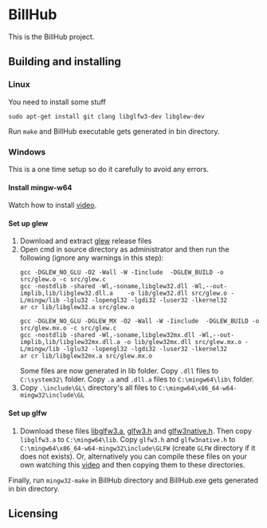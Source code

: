 # BillHub

This is the BillHub project.

## Building and installing

### Linux
You need to install some stuff
```
sudo apt-get install git clang libglfw3-dev libglew-dev
```
Run `make` and BillHub executable gets generated in bin directory.

### Windows
This is a one time setup so do it carefully to avoid any errors.
#### Install mingw-w64 
Watch how to install [video](https://www.youtube.com/watch?v=Zcy981HhGw0).
#### Set up glew
1. Download and extract [glew](https://github.com/nigels-com/glew/releases/download/glew-2.2.0/glew-2.2.0.zip) release files
2. Open cmd in source directory as administrator and then run the following (ignore any warnings in this step):
	```
	gcc -DGLEW_NO_GLU -O2 -Wall -W -Iinclude  -DGLEW_BUILD -o src/glew.o -c src/glew.c
	gcc -nostdlib -shared -Wl,-soname,libglew32.dll -Wl,--out-	implib,lib/libglew32.dll.a    -o lib/glew32.dll src/glew.o -L/mingw/lib -lglu32 -lopengl32 -lgdi32 -luser32 -lkernel32
	ar cr lib/libglew32.a src/glew.o

	gcc -DGLEW_NO_GLU -DGLEW_MX -O2 -Wall -W -Iinclude  -DGLEW_BUILD -o src/glew.mx.o -c src/glew.c
	gcc -nostdlib -shared -Wl,-soname,libglew32mx.dll -Wl,--out-implib,lib/libglew32mx.dll.a -o lib/glew32mx.dll src/glew.mx.o -L/mingw/lib -lglu32 -lopengl32 -lgdi32 -luser32 -lkernel32
	ar cr lib/libglew32mx.a src/glew.mx.o
	```
	Some files are now generated in lib folder. Copy `.dll` files to `C:\system32\` folder. Copy `.a` and `.dll.a` files to `C:\mingw64\lib\` folder.
3. Copy `.\include\GL\` directory's all files to `C:\mingw64\x86_64-w64-mingw32\include\GL`

#### Set up glfw
1. Download these files [libglfw3.a](https://github.com/McNopper/OpenGL/blob/master/External/x86/Windows/MinGW/lib/libglfw3.a), [glfw3.h](https://github.com/glfw/glfw/blob/master/include/GLFW/glfw3.h) and [glfw3native.h](https://github.com/glfw/glfw/blob/master/include/GLFW/glfw3native.h). Then copy `libglfw3.a` to `C:\mingw64\lib`. Copy `glfw3.h` and `glfw3native.h` to `C:\mingw64\x86_64-w64-mingw32\include\GLFW` (create `GLFW` directory if it does not exists). Or, alternatively you can compile these files on your own watching this [video](https://www.youtube.com/watch?v=1s8C9dXRXmM) and then copying them to these directories.

Finally, run `mingw32-make` in BillHub directory and BillHub.exe gets generated in bin directory.

## Licensing

<!--
Please go to https://choosealicense.com/licenses/ and choose a license that
fits your needs. The recommended license for a project of this type is the
GNU AGPLv3.
-->